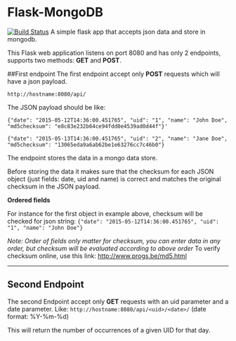 # Flask-MongoDB
[![Build Status](https://travis-ci.org/sharma-mohit/flask-mongo.svg?branch=master)](https://travis-ci.org/sharma-mohit/flask-mongo)
A simple flask app that accepts json data and store in mongodb.

This Flask web application listens on port 8080 and has only 2 endpoints, supports two methods: **GET** and **POST**.

##First endpoint
The first endpoint accept only **POST** requests which will have a json payload.

`http://hostname:8080/api/`

The JSON payload should be like:
```
{"date": "2015-05-12T14:36:00.451765", "uid": "1", "name": "John Doe", "md5checksum": "e8c83e232b64ce94fdd0e4539ad0d44f"}'

{"date": "2015-05-13T14:36:00.451765", "uid": "2", "name": "Jane Doe", "md5checksum": "13065eda9a6ab62be1e63276cc7c46b0"} 
```

The endpoint stores the data in a mongo data store.

Before storing the data it makes sure that the checksum for each JSON object (just fields: date, uid and name) is correct and matches the original checksum in the JSON payload.

**Ordered fields**

For instance for the first object in example above, checksum will be checked for json string:
`{"date": "2015-05-12T14:36:00.451765", "uid": "1", "name": "John Doe"}`

*Note: Order of fields only matter for checksum, you can enter data in any order, but checksum will be evaluated according to above order*
To verify checksum online, use this link: http://www.progs.be/md5.html
___

## Second Endpoint
The second Endpoint accept only **GET** requests with an uid parameter and a date parameter. Like:
`http://hostname:8080/api/<uid>/<date>/` (date format: %Y-%m-%d)

This will return the number of occurrences of a given UID for that day.


